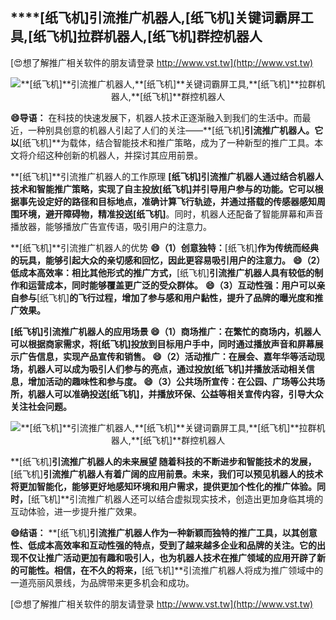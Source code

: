 ## ****[纸飞机]**引流推广机器人,**[纸飞机]**关键词霸屏工具,**[纸飞机]**拉群机器人,**[纸飞机]**群控机器人**

[😍想了解推广相关软件的朋友请登录 http://www.vst.tw](http://www.vst.tw)

 <center><img src="https://vst.tw/MP4/tuiguang/png/6.png" alt="**[纸飞机]**引流推广机器人,**[纸飞机]**关键词霸屏工具,**[纸飞机]**拉群机器人,**[纸飞机]**群控机器人"></center>

**😄导语：**
在科技的快速发展下，机器人技术正逐渐融入到我们的生活中。而最近，一种别具创意的机器人引起了人们的关注——**[纸飞机]**引流推广机器人。它以**[纸飞机]**为载体，结合智能技术和推广策略，成为了一种新型的推广工具。本文将介绍这种创新的机器人，并探讨其应用前景。

**[纸飞机]**引流推广机器人的工作原理
**[纸飞机]**引流推广机器人通过结合机器人技术和智能推广策略，实现了自主投放**[纸飞机]**并引导用户参与的功能。它可以根据事先设定好的路径和目标地点，准确计算飞行轨迹，并通过搭载的传感器感知周围环境，避开障碍物，精准投送**[纸飞机]**。同时，机器人还配备了智能屏幕和声音播放器，能够播放广告宣传语，吸引用户的注意力。

**[纸飞机]**引流推广机器人的优势
**😄（1）创意独特：**[纸飞机]**作为传统而经典的玩具，能够引起大众的亲切感和回忆，因此更容易吸引用户的注意力。**
**😄（2）低成本高效率：相比其他形式的推广方式，**[纸飞机]**引流推广机器人具有较低的制作和运营成本，同时能够覆盖更广泛的受众群体。**
**😄（3）互动性强：用户可以亲自参与**[纸飞机]**的飞行过程，增加了参与感和用户黏性，提升了品牌的曝光度和推广效果。**

**[纸飞机]**引流推广机器人的应用场景
**😄（1）商场推广：在繁忙的商场内，机器人可以根据商家需求，将**[纸飞机]**投放到目标用户手中，同时通过播放声音和屏幕展示广告信息，实现产品宣传和销售。**
**😄（2）活动推广：在展会、嘉年华等活动现场，机器人可以成为吸引人们参与的亮点，通过投放**[纸飞机]**并播放活动相关信息，增加活动的趣味性和参与度。**
**😄（3）公共场所宣传：在公园、广场等公共场所，机器人可以准确投送**[纸飞机]**，并播放环保、公益等相关宣传内容，引导大众关注社会问题。**

 <center><img src="https://vst.tw/MP4/tuiguang/png/0.png" alt="**[纸飞机]**引流推广机器人,**[纸飞机]**关键词霸屏工具,**[纸飞机]**拉群机器人,**[纸飞机]**群控机器人"></center>

**[纸飞机]**引流推广机器人的未来展望
随着科技的不断进步和智能技术的发展，**[纸飞机]**引流推广机器人有着广阔的应用前景。未来，我们可以预见机器人的技术将更加智能化，能够更好地感知环境和用户需求，提供更加个性化的推广体验。同时，**[纸飞机]**引流推广机器人还可以结合虚拟现实技术，创造出更加身临其境的互动体验，进一步提升推广效果。

**😄结语：**
**[纸飞机]**引流推广机器人作为一种新颖而独特的推广工具，以其创意性、低成本高效率和互动性强的特点，受到了越来越多企业和品牌的关注。它的出现不仅让推广活动更加有趣和吸引人，也为机器人技术在推广领域的应用开辟了新的可能性。相信，在不久的将来，**[纸飞机]**引流推广机器人将成为推广领域中的一道亮丽风景线，为品牌带来更多机会和成功。

[😍想了解推广相关软件的朋友请登录 http://www.vst.tw](http://www.vst.tw)



